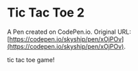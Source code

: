 # Tic Tac Toe 2

A Pen created on CodePen.io. Original URL: [https://codepen.io/skyship/pen/xOjPOv](https://codepen.io/skyship/pen/xOjPOv).

tic tac toe game!
